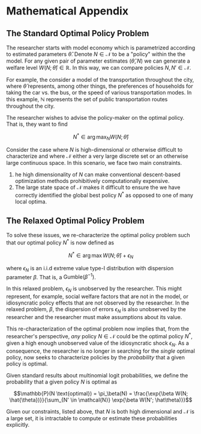 # Mathematical Appendix

## The Standard Optimal Policy Problem

The researcher starts with model economy which is parametrized according to estimated parameters $\hat{\theta}$. Denote $N \in \mathcal{N}$ to be a "policy" within the the model. For any given pair of parameter estimates $(\hat{\theta}, N)$ we can generate a welfare level $W(N; \hat{\theta}) \in \mathbb{R}$. In this way, we can compare policies $N, N' \in \mathcal{N}$. 

For example, the consider a model of the transportation throughout the city, where $\hat{\theta}$ represents, among other things, the preferences of households for taking the car vs. the bus, or the speed of various transportation modes. In this example, $\mathbb{N}$ represents the set of public transportation routes throughout the city. 

The researcher wishes to advise the policy-maker on the optimal policy. That is, they want to find

```math
N^* \in \arg \max_{N} W(N; \hat{\theta})
```

Consider the case where $N$ is high-dimensional or otherwise difficult to characterize and where $\mathcal{N}$ either a very large discrete set or an otherwise large continuous space. In this scenario, we face two main constraints. 
1. he high dimensionality of $N$ can make conventional descent-based optimization methods prohibitively computationally expensive. 
2. The large state space of $\mathcal{N}$ makes it difficult to ensure the we have correctly identified the global best policy $N^*$ as opposed to one of many local optima. 

## The Relaxed Optimal Policy Problem

To solve these issues, we re-characterize the optimal policy problem such that our optimal policy $N^*$ is now defined as
```math
N^* \in \arg \max W(N; \hat{\theta}) + \epsilon_N
```
where $\epsilon_N$ is an i.i.d extreme value type-I distribution with dispersion parameter $\beta$. That is, a $\text{Gumble}(\beta^{-1})$.

In this relaxed problem, $\epsilon_N$ is unobserved by the researcher. This might represent, for example, social welfare factors that are not in the model, or idiosyncratic policy effects that are not observed by the researcher. In the relaxed problem, $\beta$, the dispersion of errors $\epsilon_N$ is also unobserved by the researcher and the researcher must make assumptions about its value. 

This re-characterization of the optimal problem now implies that, from the researcher's perspective, *any* policy $N \in \mathcal{N}$ could be the optimal policy $N^*$, given a high enough unobserved value of the idiosyncratic shock $\epsilon_N$. As a consequence, the researcher is no longer in searching for the *single* optimal policy, now seeks to characterize policies by the *probability* that a given policy is optimal. 

Given standard results about multinomial logit probabilities, we define the probability that a given policy $N$ is optimal as

```math
\mathbb{P}(N \text{optimal}) = \pi_\beta(N) = \frac{\exp{\beta W(N; \hat{\theta})}}{\sum_{N' \in \mathcal{N}} \exp{\beta W(N'; \hat\theta)}}
```

Given our constraints, listed above, that $N$ is both high dimensional and $\mathcal{N}$ is a large set, it is intractable to compute or estimate these probabilities explicitly. 





